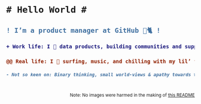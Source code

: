 <h1>

```diff
# Hello World #
```
<h2>

```diff
! I’m a product manager at GitHub 🐙🐈 !
```
<h3>

```diff
+ Work life: I 💚 data products, building communities and supporting open source +
```
<h3>

```diff
@@ Real life: I 💜 surfing, music, and chilling with my lil’ family @@
```
<h5>

```diff
- Not so keen on: Binary thinking, small world-views & apathy towards the climate crisis 🐻‍❄️🚨 -
```
</h5> 

</br>
<div align="right"><sup>Note: No images were harmed in the making of <a href="https://raw.githubusercontent.com/lukehefson/lukehefson/master/README.md">this README</a></sup></div>
